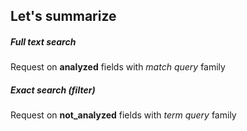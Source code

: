## Let's summarize

##### Full text search

Request on **analyzed** fields with *match query* family

##### Exact search (filter)

Request on **not_analyzed** fields with *term query* family